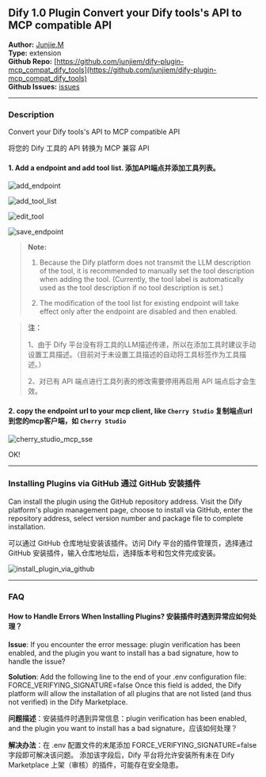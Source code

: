 ## Dify 1.0 Plugin Convert your Dify tools's API to MCP compatible API

**Author:** [Junjie.M](https://github.com/junjiem)   
**Type:** extension   
**Github Repo:** [https://github.com/junjiem/dify-plugin-mcp_compat_dify_tools](https://github.com/junjiem/dify-plugin-mcp_compat_dify_tools)   
**Github Issues:** [issues](https://github.com/junjiem/dify-plugin-mcp_compat_dify_tools/issues)  


---


### Description


Convert your Dify tools's API to MCP compatible API

将您的 Dify 工具的 API 转换为 MCP 兼容 API

#### 1. Add a endpoint and add tool list. 添加API端点并添加工具列表。

![add_endpoint](./_assets/add_endpoint.png)

![add_tool_list](./_assets/add_tool_list.png)

![edit_tool](./_assets/edit_tool.png)

![save_endpoint](./_assets/save_endpoint.png)

> **Note:**
> 
> 1. Because the Dify platform does not transmit the LLM description of the tool, it is recommended to manually set the tool description when adding the tool. 
> (Currently, the tool label is automatically used as the tool description if no tool description is set.)
> 
> 2. The modification of the tool list for existing endpoint will take effect only after the endpoint are disabled and then enabled.
> 


> **注：**
> 
> 1、由于 Dify 平台没有将工具的LLM描述传递，所以在添加工具时建议手动设置工具描述。（目前对于未设置工具描述的自动将工具标签作为工具描述。）
> 
> 2、对已有 API 端点进行工具列表的修改需要停用再启用 API 端点后才会生效。
> 


#### 2. copy the endpoint url to your mcp client, like `Cherry Studio` 复制端点url到您的mcp客户端，如 `Cherry Studio`

![cherry_studio_mcp_sse](./_assets/cherry_studio_mcp_sse.png)

OK!



---



### Installing Plugins via GitHub  通过 GitHub 安装插件

Can install the plugin using the GitHub repository address. Visit the Dify platform's plugin management page, choose to install via GitHub, enter the repository address, select version number and package file to complete installation.

可以通过 GitHub 仓库地址安装该插件。访问 Dify 平台的插件管理页，选择通过 GitHub 安装插件，输入仓库地址后，选择版本号和包文件完成安装。

![install_plugin_via_github](_assets/install_plugin_via_github.png)



---



### FAQ

#### How to Handle Errors When Installing Plugins? 安装插件时遇到异常应如何处理？

**Issue**: If you encounter the error message: plugin verification has been enabled, and the plugin you want to install has a bad signature, how to handle the issue?

**Solution**: Add the following line to the end of your .env configuration file: FORCE_VERIFYING_SIGNATURE=false
Once this field is added, the Dify platform will allow the installation of all plugins that are not listed (and thus not verified) in the Dify Marketplace.

**问题描述**：安装插件时遇到异常信息：plugin verification has been enabled, and the plugin you want to install has a bad signature，应该如何处理？

**解决办法**：在 .env 配置文件的末尾添加 FORCE_VERIFYING_SIGNATURE=false 字段即可解决该问题。
添加该字段后，Dify 平台将允许安装所有未在 Dify Marketplace 上架（审核）的插件，可能存在安全隐患。
